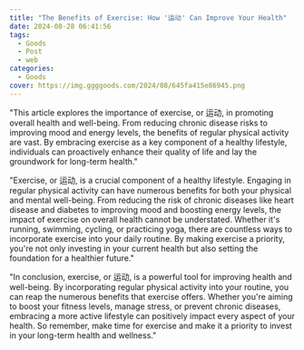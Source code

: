 ```yaml
---
title: "The Benefits of Exercise: How '运动' Can Improve Your Health"
date: 2024-08-28 06:41:56
tags:
  - Goods
  - Post
  - web
categories:
  - Goods
cover: https://img.ggggoods.com/2024/08/645fa415e86945.png
---
```


"This article explores the importance of exercise, or 运动, in promoting overall health and well-being. From reducing chronic disease risks to improving mood and energy levels, the benefits of regular physical activity are vast. By embracing exercise as a key component of a healthy lifestyle, individuals can proactively enhance their quality of life and lay the groundwork for long-term health."

"Exercise, or 运动, is a crucial component of a healthy lifestyle. Engaging in regular physical activity can have numerous benefits for both your physical and mental well-being. From reducing the risk of chronic diseases like heart disease and diabetes to improving mood and boosting energy levels, the impact of exercise on overall health cannot be understated. Whether it's running, swimming, cycling, or practicing yoga, there are countless ways to incorporate exercise into your daily routine. By making exercise a priority, you're not only investing in your current health but also setting the foundation for a healthier future."

"In conclusion, exercise, or 运动, is a powerful tool for improving health and well-being. By incorporating regular physical activity into your routine, you can reap the numerous benefits that exercise offers. Whether you're aiming to boost your fitness levels, manage stress, or prevent chronic diseases, embracing a more active lifestyle can positively impact every aspect of your health. So remember, make time for exercise and make it a priority to invest in your long-term health and wellness."
